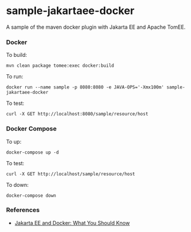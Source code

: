# sample-jakartaee-docker
A sample of the maven docker plugin with Jakarta EE and Apache TomEE.

### Docker
To build:
<pre><code>mvn clean package tomee:exec docker:build</code></pre>
To run:
<pre><code>docker run --name sample -p 8080:8080 -e JAVA-OPS='-Xmx100m' sample-jakartaee-docker</code></pre>
To test:
<pre><code>curl -X GET http://localhost:8080/sample/resource/host</code></pre>

### Docker Compose
To up:
<pre><code>docker-compose up -d</code></pre>
To test:
<pre><code>curl -X GET http://localhost/sample/resource/host</code></pre>
To down:
<pre><code>docker-compose down</code></pre>

### References
* [Jakarta EE and Docker: What You Should Know](https://dzone.com/articles/jakarta-ee-and-docker-what-you-should-know)
